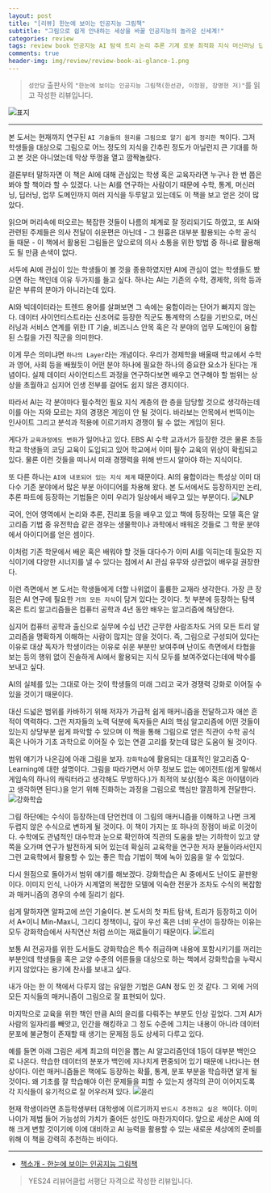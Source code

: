 ```yaml
---  
layout: post  
title: "[리뷰] 한눈에 보이는 인공지능 그림책"  
subtitle: "그림으로 쉽게 안내하는 세상을 바꿀 인공지능의 놀라운 신세계!"  
categories: review  
tags: review book 인공지능 AI 탐색 트리 논리 추론 기계 로봇 최적화 지식 머신러닝 딥러닝 NLP 윤리    
comments: true  
header-img: img/review/review-book-ai-glance-1.png
---  
```

  
> `성안당` 출판사의 `"한눈에 보이는 인공지능 그림책(한선관, 이정원, 장명현 저)"`를 읽고 작성한 리뷰입니다.  

![표지](https://telegeam.github.io/assets/img/review/review-book-ai-glance-1.png)  

---

본 도서는 현재까지 연구된 `AI 기술들의 원리를 그림으로 알기 쉽게 정리한 책`이다. 그저 학생들을 대상으로 그림으로 어느 정도의 지식을 간추린 정도가 아닐런지 큰 기대를 하고 본 것은 아니었는데 막상 뚜껑을 열고 깜짝놀랐다. 

결론부터 말하자면 이 책은 AI에 대해 관심있는 학생 혹은 교육자라면 누구나 한 번 쯤은 봐야 할 책이라 할 수 있겠다. 나는 AI를 연구하는 사람이기 때문에 수학, 통계, 머신러닝, 딥러닝, 업무 도메인까지 여러 지식을 두루알고 있는데도 이 책을 보고 얻은 것이 많았다. 

읽으며 머리속에 떠오르는 복잡한 것들이 나름의 체계로 잘 정리되기도 하였고, 또 AI와 관련된 주제들은 의사 전달이 쉬운편은 아닌데 - 그 원흉은 대부분 활용되는 수학 공식들 때문 - 이 책에서 활용된 그림들은 앞으로의 의사 소통을 위한 방법 중 하나로 활용해도 될 만큼 손색이 없다.

서두에 AI에 관심이 있는 학생들이 볼 것을 종용하였지만 AI에 관심이 없는 학생들도 봤으면 하는 책인데 이유 두가지를 들고 싶다. 하나는 AI는 기존의 수학, 경제학, 의학 등과 같은 부류의 분야가 아니라는데 있다. 

AI와 빅데이터라는 트렌드 용어를 살펴보면 그 속에는 융합이라는 단어가 빠지지 않는다. 데이터 사이언티스트라는 신조어로 등장한 직군도 통계학의 스킬을 기반으로, 머신러닝과 서비스 연계를 위한 IT 기술, 비즈니스 안목 혹은 각 분야의 업무 도메인이 융합된 스킬을 가진 직군을 의미한다.

이게 무슨 의미냐면 `하나의 Layer`라는 개념이다. 우리가 경제학을 배울때 학교에서 수학과 영어, 사회 등을 배웠듯이 어떤 분야 하나에 필요한 하나의 중요한 요소가 된다는 개념이다. 실제 데이터 사이언티스트 과정을 연구하다보면 배우고 연구해야 할 범위는 상상을 초월하고 심지어 인생 전부를 걸어도 쉽지 않은 경지이다.

따라서 AI는 각 분야마다 필수적인 필요 지식 계층의 한 층을 담당할 것으로 생각하는데 이를 아는 자와 모르는 자의 경쟁은 게임이 안 될 것이다. 바라보는 안목에서 번뜩이는 인사이트 그리고 분석과 적용에 이르기까지 경쟁이 될 수 없는 게임이 된다.

게다가 `교육과정에도 변화`가 일어나고 있다. EBS AI 수학 교과서가 등장한 것은 물론 초등학교 학생들의 코딩 교육이 도입되고 있어 학교에서 이미 필수 교육의 위상이 확립되고 있다. 물론 이런 것들을 떠나서 미래 경쟁력을 위해 반드시 알아야 하는 지식이다.

또 다른 하나는 `AI에 내포되어 있는 지식 체계` 때문이다. AI의 융합이라는 특성상 이미 대다수 기존 분야에서 많은 부분 아이디어를 차용해 왔다. 본 도서에서도 등장하지만 논리, 추론 파트에 등장하는 기법들은 이미 우리가 일상에서 배우고 있는 부분이다. 
![NLP](https://telegeam.github.io/assets/img/review/review-book-ai-glance-5.png)  

국어, 언어 영역에서 논리와 추론, 진리표 등을 배우고 있고 책에 등장하는 모델 혹은 알고리즘 기법 중 유전학습 같은 경우는 생물학이나 과학에서 배워온 것들로 그 학문 분야에서 아이디어를 얻은 셈이다. 

이처럼 기존 학문에서 배운 혹은 배워야 할 것들 대다수가 이미 AI를 익히는데 필요한 지식이기에 다양한 시너지를 낼 수 있다는 점에서 AI 관심 유무와 상관없이 배우길 권장한다. 

이런 측면에서 본 도서는 학생들에게 더할 나위없이 훌륭한 교재라 생각한다. 가장 큰 장점은 AI 연구에 필요한 `거의 모든 지식`이 담겨 있다는 것이다. 첫 부분에 등장하는 탐색 혹은 트리 알고리즘들은 컴퓨터 공학과 4년 동안 배우는 알고리즘에 해당한다. 

심지어 컴퓨터 공학과 출신으로 실무에 수십 년간 근무한 사람조차도 거의 모든 트리 알고리즘을 명확하게 이해하는 사람이 많지는 않을 것이다. 즉, 그림으로 구성되어 있다는 이유로 대상 독자가 학생이라는 이유로 쉬운 부분만 보여주며 난이도 측면에서 타협을 보는 등의 행위 없이 진솔하게 AI에서 활용되는 지식 모두를 보여주었다는데에 박수를 보내고 싶다.

AI의 실체를 있는 그대로 아는 것이 학생들의 미래 그리고 국가 경쟁력 강화로 이어질 수 있을 것이기 때문이다. 

대신 드넓은 범위를 카바하기 위해 저자가 가급적 쉽게 매커니즘을 전달하고자 애쓴 흔적이 역력하다. 그런 저자들의 노력 덕분에 독자들은 AI의 핵심 알고리즘에 어떤 것들이 있는지 상당부분 쉽게 파악할 수 있으며 이 책을 통해 그림으로 얻은 직관이 수학 공식 혹은 나아가 기초 과학으로 이어질 수 있는 연결 고리를 찾는데 많은 도움이 될 것이다.

범위 얘기가 나온김에 아래 그림을 보자. `강화학습`에 활용되는 대표적인 알고리즘 Q-Learning에 대한 설명이다. 그림을 따라가면서 아무 정보도 없는 에이전트(쉽게 말해서 게임속의 하나의 캐릭터라고 생각해도 무방하다.)가 최적의 보상(점수 혹은 아이템이라고 생각하면 된다.)을 얻기 위해 진화하는 과정을 그림으로 핵심만 깔끔하게 전달한다. 
![강화학습](https://telegeam.github.io/assets/img/review/review-book-ai-glance-3.png)  

그림 하단에는 수식이 등장하는데 단언컨데 이 그림의 매커니즘을 이해하고 나면 크게 두렵지 않은 수식으로 변하게 될 것이다. 이 책이 가지는 또 하나의 장점이 바로 이것이다. 수학에도 관념적인 대수학과 눈으로 확인하여 직관의 도움을 받는 기하학이 있고 양쪽을 오가며 연구가 발전하게 되어 있는데 확실히 교육학을 연구한 저자 분들이라서인지 그런 교육학에서 활용할 수 있는 좋은 학습 기법이 책에 녹아 있음을 알 수 있었다.

다시 원점으로 돌아가서 범위 얘기를 해보겠다. 강화학습은 AI 중에서도 난이도 끝판왕이다. 이미지 인식, 나아가 시계열의 복잡한 모델에 익숙한 전문가 조차도 수식의 복잡함과 매커니즘의 경우의 수에 질리기 쉽다. 

쉽게 말하자면 알파고에 쓰인 기술이다. 본 도서의 첫 파트 탐색, 트리가 등장하고 이어서 A*이니 Min-Max니, 그리디 정책이니, 깊이 우선 혹은 너비 우선이 등장하는 이유는 모두 강화학습에서 사칙연산 처럼 쓰이는 재료들이기 때문이다. 
![트리](https://telegeam.github.io/assets/img/review/review-book-ai-glance-2.png)  

보통 AI 전공자를 위한 도서들도 강화학습은 특수 취급하며 내용에 포함시키기를 꺼리는 부분인데 학생들을 혹은 교양 수준의 어른들을 대상으로 하는 책에서 강화학습을 누락시키지 않았다는 용기에 찬사를 보내고 싶다. 

내가 아는 한 이 책에서 다루지 않는 유일한 기법은 GAN 정도 인 것 같다. 그 외에 거의 모든 지식들의 매커니즘이 그림으로 잘 표현되어 있다. 

마지막으로 교육을 위한 책인 만큼 AI의 윤리를 다뤄주는 부분도 인상 깊었다. 그저 AI가 사람의 일자리를 빼앗고, 인간을 해킹하고 그 정도 수준에 그치는 내용이 아니라 데이터 분포에 불균형이 존재할 때 생기는 문제점 등도 상세히 다루고 있다. 

예를 들면 아래 그림은 세계 최고의 미인을 뽑는 AI 알고리즘인데 1등이 대부분 백인으로 나온다. 학습한 데이터의 분포가 백인에 지나치게 편중되어 있기 때문에 나타나는 현상이다. 이런 매커니즘들은 책에도 등장하는 확률, 통계, 분포 부분을 학습하면 알게 될 것이다. 왜 기초를 잘 학습해야 이런 문제들을 피할 수 있는지 생각의 끈이 이어지도록 각 지식들이 유기적으로 잘 어우러져 있다.
![윤리](https://telegeam.github.io/assets/img/review/review-book-ai-glance-4.png)  

현재 학생이라면 초등학생부터 대학생에 이르기까지 `반드시 추천하고 싶은 책`이다. 이미 나이가 제법 들어 가능성의 가치가 줄어든 성인도 마찬가지이다. 앞으로 세상은 AI에 의해 크게 변할 것이기에 이에 대비하고 AI 능력을 활용할 수 있는 새로운 세상에의 준비를 위해 이 책을 강력히 추천하는 바이다.

---

* [책소개 - 한눈에 보이는 인공지능 그림책](http://www.yes24.com/Product/Goods/99500959)

> YES24 리뷰어클럽 서평단 자격으로 작성한 리뷰입니다.
